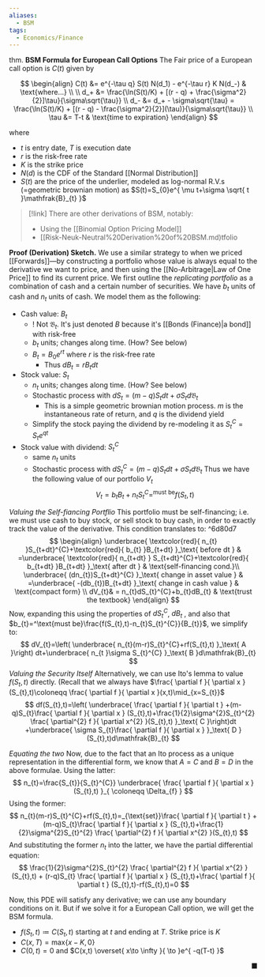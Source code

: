 ```yaml
---
aliases:
  - BSM
tags:
  - Economics/Finance
---
```

thm. **BSM Formula for European Call Options** The Fair price of a European call option is $C(t)$ given by

$$
\begin{align}
C(t) &= e^{-\tau q} S(t) N(d_1) - e^{-\tau r} K N(d_-)  &  \text{where...} \\
\\
d_+ &= \frac{\ln(S(t)/K) + [(r - q) + \frac{\sigma^2}{2}]\tau}{\sigma\sqrt{\tau}} \\
d_- &= d_+ - \sigma\sqrt{\tau} = \frac{\ln(S(t)/K) + [(r - q) - \frac{\sigma^2}{2}](\tau)}{\sigma\sqrt{\tau}} \\
 \tau &= T-t  & \text{time to expiration} 
\end{align}
$$

where
- $t$ is entry date, $T$ is execution date
- $r$ is the risk-free rate
- $K$ is the strike price
- $N(d)$ is the CDF of the Standard [[Normal Distribution]]
- $S(t)$ are the price of the underlier, modeled as log-normal R.V.s (=geometric brownian motion) as $S(t)=S_{0}e^{ \mu t+\sigma \sqrt{ t }\mathfrak{B}_{t} }$

> [!link] There are other derivations of BSM, notably:
> - Using the [[Binomial Option Pricing Model]] 
> - [[Risk-Neu[](Binomial%20Option%20Pricing%20Model.md)k-Neutral%20Derivation%20of%20BSM.md)tfolio

**Proof (Derivation) Sketch.** We use a similar strategy to when we priced [[Forwards]]—by constructing a portfolio whose value is always equal to the derivative we want to price, and then using the [[No-Arbitrage|Law of One Price]] to find its current price.
We first outline the _replicating portfolio_ as a combination of cash and a certain number of securities. We have $b_{t}$ units of cash and $n_{t}$ units of cash. We model them as the following:
- Cash value: $B_{t}$
    - ! Not $\mathfrak{B}_{t}$. It's just denoted $B$ because it's [[Bonds (Finance)|a bond]] with risk-free
    - $b_{t}$ units; changes along time. (How? See below)
    - $B_{t}=B_{0}e^{ rt }$ where $r$ is the risk-free rate
        - Thus $dB_{t}=rB_{t}dt$
- Stock value: $S_{t}$
    - $n_{t}$ units; changes along time. (How? See below)
    - Stochastic process with $dS_{t}=(m-q) S_{t}dt+ \sigma S_{t}d\mathfrak{B}_{t}$
        - This is a simple geometric brownian motion process. $m$ is the instantaneous rate of return, and $q$ is the dividend yield
    - Simplify the stock paying the dividend by re-modeling it as $S_{t}^{C}=S_{t}e^{ qt }$
- Stock value with dividend: $S_{t}^{C}$
    - same $n_{t}$ units
    - Stochastic process with $dS_{t}^{C}=(m-q)S_{t}dt+\sigma S_{t}d\mathfrak{B}_{t}$
Thus we have the following value of our portfolio $V_{t}$
$$
V_{t}=b_{t}B_{t}+n_{t}S_{t}^{C}=^\text{must be}f(S_{t},t)
$$

_Valuing the Self-fiancing Portflio_
This portfolio must be self-financing; i.e. we must use cash to buy stock, or sell stock to buy cash, in order to exactly track the value of the derivative. This condition translates to: ^6d80d7
$$
\begin{align}
\underbrace{ \textcolor{red}{ n_{t} }S_{t+dt}^{C}+\textcolor{red}{ b_{t} }B_{t+dt} }_\text{ before dt } & =\underbrace{ \textcolor{red}{ n_{t+dt} } S_{t+dt}^{C}+\textcolor{red}{ b_{t+dt} }B_{t+dt} }_\text{ after dt }  & \text{self-financing cond.}\\
\underbrace{ (dn_{t})S_{t+dt}^{C} }_\text{ change in asset value } & =\underbrace{ -(db_{t})B_{t+dt}  }_\text{ change in cash value } & \text{compact form} \\
 dV_{t}& = n_{t}dS_{t}^{C}+b_{t}dB_{t}  & \text{trust the textbook}
\end{align}
$$
Now, expanding this using the properties of $dS_{t}^{C}$, $dB_{t}$ , and also that $b_{t}=^\text{must be}\frac{f(S_{t},t)-n_{t}S_{t}^{C}}{B_{t}}$, we simplify to:
$$
dV_{t}=\left( \underbrace{ n_{t}(m-r)S_{t}^{C}+rf(S_{t},t)  }_\text{ A }\right) dt+\underbrace{ n_{t }\sigma S_{t}^{C} }_\text{ B }d\mathfrak{B}_{t}
$$
_Valuing the Security Itself_
Alternatively, we can use Ito's lemma to value $f(S_{t},t)$ directly. (Recall that we always have $\frac{ \partial f }{ \partial x }(S_{t},t)\coloneqq \frac{ \partial f }{ \partial x }(x,t)\mid_{x=S_{t}}$
$$
df(S_{t},t)=\left( \underbrace{  \frac{ \partial f }{ \partial t } +(m-q)S_{t}\frac{ \partial f }{ \partial x } (S_{t},t)+\frac{1}{2}\sigma^{2}S_{t}^{2} \frac{ \partial^{2} f }{ \partial x^{2} }(S_{t},t)   }_\text{ C }\right)dt +\underbrace{ \sigma S_{t}\frac{ \partial f }{ \partial x }  }_\text{ D }(S_{t},t)d\mathfrak{B}_{t}
$$

_Equating the two_
Now, due to the fact that an Ito process as a unique representation in the differential form, we know that $A=C$ and $B=D$ in the above formulae. Using the latter:
$$
n_{t}=\frac{S_{t}}{S_{t}^{C}} \underbrace{ \frac{ \partial f }{ \partial x } (S_{t},t) }_{ \coloneqq \Delta_{f} }
$$
Using the former:
$$
n_{t}(m-r)S_{t}^{C}+rf(S_{t},t)=_{\text{set}}\frac{ \partial f }{ \partial t } +(m-q)S_{t}\frac{ \partial f }{ \partial x } (S_{t},t)+\frac{1}{2}\sigma^{2}S_{t}^{2} \frac{ \partial^{2} f }{ \partial x^{2} }(S_{t},t) 
$$
And substituting the former $n_{t}$ into the latter, we have the partial differential equation:
$$
\frac{1}{2}\sigma^{2}S_{t}^{2} \frac{ \partial^{2} f }{ \partial x^{2} } (S_{t},t) + (r-q)S_{t} \frac{ \partial f }{ \partial x } (S_{t},t)+\frac{ \partial f }{ \partial t } (S_{t},t)-rf(S_{t},t)=0
$$

Now, this PDE will satisfy any derivative; we can use any boundary conditions on it. But if we solve it for a European Call option, we will get the BSM formula.
- $f(S_{t},t)\coloneqq C(S_{t},t)$ starting at $t$ and ending at $T$. Strike price is $K$
- $C(x,T)=\text{max}\{ x-K,0 \}$
- $C(0,t)=0$ and $C(x,t) \overset{ x\to \infty }{ \to }e^{ -q(T-t) }$

<span style="float:right;">■</span>
